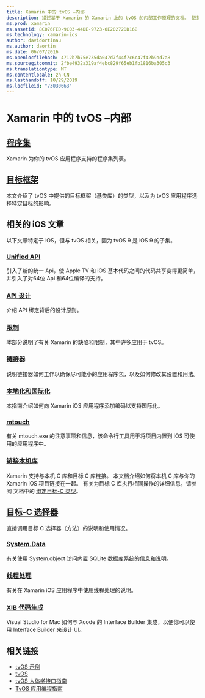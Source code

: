 ```yaml
---
title: Xamarin 中的 tvOS –内部
description: 描述基于 Xamarin 的 Xamarin 上的 tvOS 的内部工作原理的文档。 链接内容讨论程序集、目标框架和相关的 iOS 概念。
ms.prod: xamarin
ms.assetid: 8C076FED-9C03-44DE-9723-0E20272DD16B
ms.technology: xamarin-ios
author: davidortinau
ms.author: daortin
ms.date: 06/07/2016
ms.openlocfilehash: 4712b7b75e735da047d7f44f7c6c47f42b9ad7a8
ms.sourcegitcommit: 2fbe4932a319af4ebc829f65eb1fb1816ba305d3
ms.translationtype: MT
ms.contentlocale: zh-CN
ms.lasthandoff: 10/29/2019
ms.locfileid: "73030663"
---
```

# <a name="tvos-in-xamarin-internals"></a>Xamarin 中的 tvOS –内部 

## <a name="assembliesiostvosinternalsassembliesmd"></a>[程序集](~/ios/tvos/internals/assemblies.md)

Xamarin 为你的 tvOS 应用程序支持的程序集列表。

## <a name="target-frameworksiostvosinternalsframeworksmd"></a>[目标框架](~/ios/tvos/internals/frameworks.md)

本文介绍了 tvOS 中提供的目标框架（基类库）的类型，以及为 tvOS 应用程序选择特定目标的影响。

## <a name="related-ios-articles"></a>相关的 iOS 文章

以下文章特定于 iOS，但与 tvOS 相关，因为 tvOS 9 是 iOS 9 的子集。

### <a name="unified-apicross-platformmaciosunifiedindexmd"></a>[Unified API](~/cross-platform/macios/unified/index.md)

引入了新的统一 Api，使 Apple TV 和 iOS 基本代码之间的代码共享变得更简单，并引入了对64位 Api 和64位编译的支持。  

### <a name="api-designiosinternalsapi-designindexmd"></a>[API 设计](~/ios/internals/api-design/index.md)

介绍 API 绑定背后的设计原则。

### <a name="limitationsiosinternalslimitationsmd"></a>[限制](~/ios/internals/limitations.md)

本部分说明了有关 Xamarin 的缺陷和限制，其中许多应用于 tvOS。

### <a name="linkeriosdeploy-testlinkermd"></a>[链接器](~/ios/deploy-test/linker.md)

说明链接器如何工作以确保尽可能小的应用程序包，以及如何修改其设置和用法。

### <a name="localization-and-internationalizationiosapp-fundamentalslocalizationindexmd"></a>[本地化和国际化](~/ios/app-fundamentals/localization/index.md)

本指南介绍如何向 Xamarin iOS 应用程序添加编码以支持国际化。

### <a name="mtouchiosdeploy-testmtouchmd"></a>[mtouch](~/ios/deploy-test/mtouch.md)

有关 mtouch.exe 的注意事项和信息，该命令行工具用于将项目内置到 iOS 可使用的应用程序中。

### <a name="linking-native-librariesiosplatformnative-interopmd"></a>[链接本机库](~/ios/platform/native-interop.md)

Xamarin 支持与本机 C 库和目标 C 库链接。 本文档介绍如何将本机 C 库与你的 Xamarin iOS 项目链接在一起。 有关为目标 C 库执行相同操作的详细信息，请参阅&nbsp;文档中的&nbsp;[绑定目标-C 类型](~/ios/platform/binding-objective-c/index.md)。

## <a name="objective-c-selectorsiosinternalsobjective-c-selectorsmd"></a>[目标-C 选择器](~/ios/internals/objective-c-selectors.md)

直接调用目标 C 选择器（方法）的说明和使用情况。

### <a name="systemdataiosdata-cloudsystemdatamd"></a>[System.Data](~/ios/data-cloud/system.data.md)

有关使用 System.object 访问内置 SQLite 数据库系统的信息和说明。

### <a name="threadingiosapp-fundamentalsthreadingmd"></a>[线程处理](~/ios/app-fundamentals/threading.md)

有关在 Xamarin iOS 应用程序中使用线程处理的说明。

### <a name="xib-code-generationiosinternalsxib-code-generationmd"></a>[XIB 代码生成](~/ios/internals/xib-code-generation.md)

Visual Studio for Mac 如何与 Xcode 的 Interface Builder 集成，以便你可以使用 Interface Builder 来设计 UI。

## <a name="related-links"></a>相关链接

- [tvOS 示例](https://docs.microsoft.com/samples/browse/?products=xamarin&term=Xamarin.iOS+tvOS)
- [tvOS](https://developer.apple.com/tvos/)
- [tvOS 人体学接口指南](https://developer.apple.com/tvos/human-interface-guidelines/)
- [TvOS 应用编程指南](https://developer.apple.com/library/prerelease/tvos/documentation/General/Conceptual/AppleTV_PG/)
